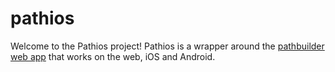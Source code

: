 # pathios

Welcome to the Pathios project! Pathios is a wrapper around the [pathbuilder web app](https://pathbuilder2e.com) that works on the web, iOS and Android.
